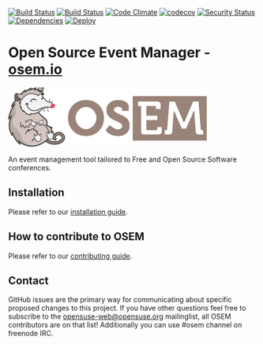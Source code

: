 [![Build Status](https://travis-ci.org/openSUSE/osem.svg?branch=master)](https://travis-ci.org/openSUSE/osem)
[![Build Status](https://github.com/openSUSE/osem/actions/workflows/spec.yml/badge.svg?branch=master)](https://github.com/openSUSE/osem/actions)
[![Code Climate](https://codeclimate.com/github/openSUSE/osem.png)](https://codeclimate.com/github/openSUSE/osem)
[![codecov](https://codecov.io/gh/opensuse/osem/branch/master/graph/badge.svg)](https://codecov.io/gh/opensuse/osem)
[![Security Status](https://hakiri.io/github/openSUSE/osem/master.svg)](https://hakiri.io/github/openSUSE/osem/master)
[![Dependencies](https://badges.depfu.com/badges/8fcd630367d20f5b48d393774c00c5fd/overview.svg)](https://depfu.com/repos/openSUSE/osem)
<a href="https://heroku.com/deploy?template=https://github.com/openSUSE/osem/tree/v1.0">
  <img src="https://www.herokucdn.com/deploy/button.svg" height="20px" alt="Deploy">
</a>
# Open Source Event Manager - [osem.io](https://osem.io)
![OSEM Logo](doc/osem-logo.png)

An event management tool tailored to Free and Open Source Software conferences.

## Installation
Please refer to our [installation guide](INSTALL.md).

## How to contribute to OSEM
Please refer to our [contributing guide](CONTRIBUTING.md).

## Contact
GitHub issues are the primary way for communicating about specific proposed changes to this project. If you have other questions feel free to subscribe to the [opensuse-web@opensuse.org](http://lists.opensuse.org/opensuse-web/) mailinglist, all OSEM contributors are on that list! Additionally you can use #osem channel on freenode IRC.
